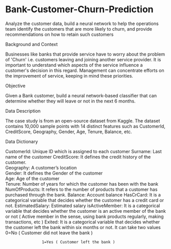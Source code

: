 # Bank-Customer-Churn-Prediction
Analyze the customer data, build a neural network to help the operations team identify the customers that are more likely to churn, and provide recommendations on how to retain such customers

Background and Context

Businesses like banks that provide service have to worry about the problem of 'Churn' i.e. customers leaving and joining another service provider. It is important to understand which aspects of the service influence a customer's decision in this regard. Management can concentrate efforts on the improvement of service, keeping in mind these priorities.

Objective

Given a Bank customer, build a neural network-based classifier that can determine whether they will leave or not in the next 6 months.

Data Description

The case study is from an open-source dataset from Kaggle. The dataset contains 10,000 sample points with 14 distinct features such as CustomerId, CreditScore, Geography, Gender, Age, Tenure, Balance, etc.

Data Dictionary

CustomerId: Unique ID which is assigned to each customer
Surname: Last name of the customer 
CreditScore: It defines the credit history of the customer.  
Geography: A customer’s location    
Gender: It defines the Gender of the customer   
Age: Age of the customer     
Tenure: Number of years for which the customer has been with the bank
NumOfProducts: It refers to the number of products that a customer has purchased through the bank.
Balance: Account balance
HasCrCard: It is a categorical variable that decides whether the customer has a credit card or not.
EstimatedSalary: Estimated salary 
isActiveMember: It is a categorical variable that decides whether the customer is an active member of the bank or not ( Active member in the sense, using bank products regularly, making transactions, etc )
Exited: It is a categorical variable that decides whether the customer left the bank within six months or not. It can take two values 
                    0=No ( Customer did not leave the bank )

                    1=Yes ( Customer left the bank )
